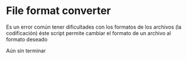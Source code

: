 # File format converter #

Es un error común tener dificultades con los formatos de los archivos (la codificación)
éste script permite cambiar el formato de un archivo al formato deseado

Aún sin terminar
